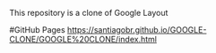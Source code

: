 This repository is a clone of Google Layout

#GitHub Pages
https://santiagobr.github.io/GOOGLE-CLONE/GOOGLE%20CLONE/index.html
